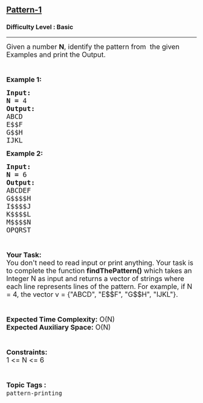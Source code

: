 <h2><a href="https://practice.geeksforgeeks.org/problems/pattern-13116/1?page=1&category[]=pattern-printing&sortBy=submissions">Pattern-1</a></h2><h3>Difficulty Level : Basic</h3><hr><div class="problems_problem_content__Xm_eO"><p><span style="font-size:18px">Given a number <strong>N</strong>, identify the pattern from&nbsp; the given Examples and print the Output.</span></p>

<p>&nbsp;</p>

<p><span style="font-size:18px"><strong>Example 1:</strong></span></p>

<pre><span style="font-size:18px"><strong>Input:</strong></span>
<span style="font-size:18px"><strong>N = </strong>4</span>
<span style="font-size:18px"><strong>Output:</strong></span>
<span style="font-size:18px">ABCD</span>
<span style="font-size:18px">E$$F</span>
<span style="font-size:18px">G$$H</span>
<span style="font-size:18px">IJKL</span></pre>

<p><span style="font-size:18px"><strong>Example 2:</strong></span></p>

<pre><span style="font-size:18px"><strong>Input:</strong></span>
<span style="font-size:18px"><strong>N = </strong>6</span>
<span style="font-size:18px"><strong>Output:</strong></span>
<span style="font-size:18px">ABCDEF</span>
<span style="font-size:18px">G$$$$H</span>
<span style="font-size:18px">I$$$$J</span>
<span style="font-size:18px">K$$$$L
M$$$$N</span>
<span style="font-size:18px">OPQRST</span>
</pre>

<p>&nbsp;</p>

<p><span style="font-size:18px"><strong>Your Task:</strong><br>
You don't need to read input or print anything. Your task is to complete the function <strong>findThePattern()</strong> which takes an Integer N as input and returns a vector of strings where each line represents lines of the pattern. For example, if N = 4, the vector v = {"ABCD", "E$$F", "G$$H", "IJKL"}.</span></p>

<p>&nbsp;</p>

<p><span style="font-size:18px"><strong>Expected Time Complexity:</strong> O(N)<br>
<strong>Expected Auxiliary Space:</strong> O(N)</span></p>

<p>&nbsp;</p>

<p><span style="font-size:18px"><strong>Constraints:</strong></span><br>
<span style="font-size:18px">1 &lt;= N &lt;= 6</span></p>
</div><br><p><span style=font-size:18px><strong>Topic Tags : </strong><br><code>pattern-printing</code>&nbsp;